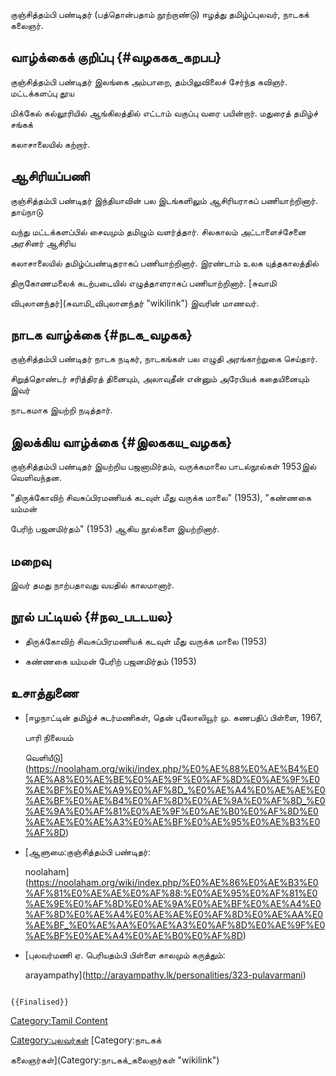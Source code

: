 குஞ்சித்தம்பி பண்டிதர் (பத்தொன்பதாம் நூற்றாண்டு) ஈழத்து தமிழ்ப்புலவர், நாடகக் கலைஞர்.

## வாழ்க்கைக் குறிப்பு {#வழககக_கறபப}

குஞ்சித்தம்பி பண்டிதர் இலங்கை அம்பாறை, தம்பிலுவிலைச் சேர்ந்த கவிஞர். மட்டக்களப்பு தூய
மிக்கேல் கல்லூரியில் ஆங்கிலத்தில் எட்டாம் வகுப்பு வரை பயின்றார். மதுரைத் தமிழ்ச் சங்கக்
கலாசாலையில் கற்றார்.

## ஆசிரியப்பணி

குஞ்சித்தம்பி பண்டிதர் இந்தியாவின் பல இடங்களிலும் ஆசிரியராகப் பணியாற்றினார். தாய்நாடு
வந்து மட்டக்களப்பில் சைவமும் தமிழும் வளர்த்தார். சிலகாலம் அட்டாளைச்சேனை அரசினர் ஆசிரிய
கலாசாலையில் தமிழ்ப்பண்டிதராகப் பணியாற்றினார். இரண்டாம் உலக யுத்தகாலத்தில்
திருகோணமலைக் கடற்படையில் எழுத்தாளராகப் பணியாற்றினார். [சுவாமி
விபுலானந்தர்](சுவாமி_விபுலானந்தர் "wikilink") இவரின் மாணவர்.

## நாடக வாழ்க்கை {#நடக_வழகக}

குஞ்சித்தம்பி பண்டிதர் நாடக நடிகர், நாடகங்கள் பல எழுதி அரங்காற்றுகை செய்தார்.
சிறுத்தொண்டர் சரித்திரத் தினையும், அலாவுதீன் என்னும் அரேபியக் கதையினையும் இவர்
நாடகமாக இயற்றி நடித்தார்.

## இலக்கிய வாழ்க்கை {#இலககய_வழகக}

குஞ்சித்தம்பி பண்டிதர் இயற்றிய பஜனாமிர்தம், வருக்கமாலை பாடல்நூல்கள் 1953இல் வெளிவந்தன.
\"திருக்கோவிற் சிவசுப்பிரமணியக் கடவுள் மீது வருக்க மாலை\" (1953), \"கண்ணகை யம்மன்
பேரிற் பஜனமிர்தம்\" (1953) ஆகிய நூல்களை இயற்றினார்.

## மறைவு

இவர் தமது நாற்பதாவது வயதில் காலமானார்.

## நூல் பட்டியல் {#நல_படடயல}

-   திருக்கோவிற் சிவசுப்பிரமணியக் கடவுள் மீது வருக்க மாலை (1953)
-   கண்ணகை யம்மன் பேரிற் பஜனமிர்தம் (1953)

## உசாத்துணை

-   [ஈழநாட்டின் தமிழ்ச் சுடர்மணிகள், தென் புலோலியூர் மு. கணபதிப் பிள்ளை, 1967,
    பாரி நிலையம்
    வெளியீடு](https://noolaham.org/wiki/index.php/%E0%AE%88%E0%AE%B4%E0%AE%A8%E0%AE%BE%E0%AE%9F%E0%AF%8D%E0%AE%9F%E0%AE%BF%E0%AE%A9%E0%AF%8D_%E0%AE%A4%E0%AE%AE%E0%AE%BF%E0%AE%B4%E0%AF%8D%E0%AE%9A%E0%AF%8D_%E0%AE%9A%E0%AF%81%E0%AE%9F%E0%AE%B0%E0%AF%8D%E0%AE%AE%E0%AE%A3%E0%AE%BF%E0%AE%95%E0%AE%B3%E0%AF%8D)
-   [ஆளுமை:குஞ்சித்தம்பி பண்டிதர்:
    noolaham](https://noolaham.org/wiki/index.php/%E0%AE%86%E0%AE%B3%E0%AF%81%E0%AE%AE%E0%AF%88:%E0%AE%95%E0%AF%81%E0%AE%9E%E0%AF%8D%E0%AE%9A%E0%AE%BF%E0%AE%A4%E0%AF%8D%E0%AE%A4%E0%AE%AE%E0%AF%8D%E0%AE%AA%E0%AE%BF_%E0%AE%AA%E0%AE%A3%E0%AF%8D%E0%AE%9F%E0%AE%BF%E0%AE%A4%E0%AE%B0%E0%AF%8D)
-   [புலவர்மணி ஏ. பெரியதம்பி பிள்ளை காலமும் கருத்தும்:
    arayampathy](http://arayampathy.lk/personalities/323-pulavarmani)

```{=mediawiki}
{{Finalised}}
```
[Category:Tamil Content](Category:Tamil_Content "wikilink")
[Category:புலவர்கள்](Category:புலவர்கள் "wikilink") [Category:நாடகக்
கலைஞர்கள்](Category:நாடகக்_கலைஞர்கள் "wikilink")
